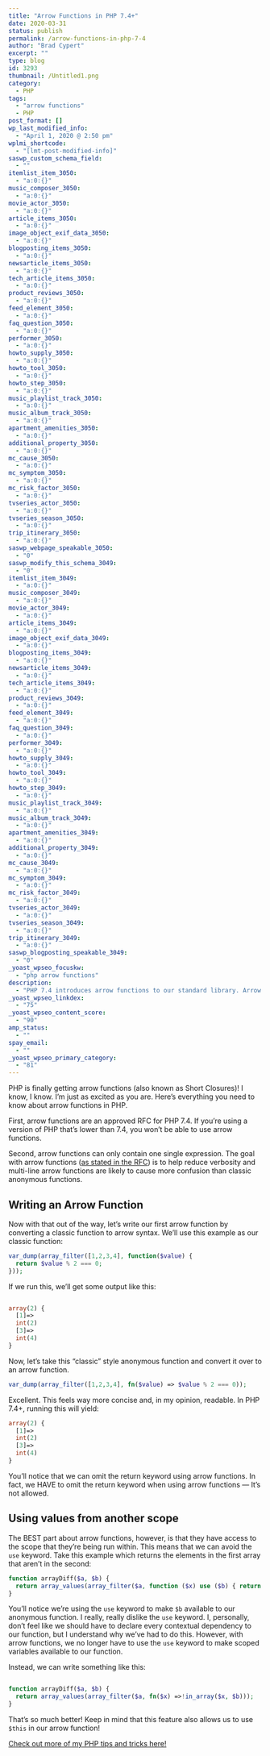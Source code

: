 ```yaml
---
title: "Arrow Functions in PHP 7.4+"
date: 2020-03-31
status: publish
permalink: /arrow-functions-in-php-7-4
author: "Brad Cypert"
excerpt: ""
type: blog
id: 3293
thumbnail: /Untitled1.png
category:
  - PHP
tags:
  - "arrow functions"
  - PHP
post_format: []
wp_last_modified_info:
  - "April 1, 2020 @ 2:50 pm"
wplmi_shortcode:
  - "[lmt-post-modified-info]"
saswp_custom_schema_field:
  - ""
itemlist_item_3050:
  - "a:0:{}"
music_composer_3050:
  - "a:0:{}"
movie_actor_3050:
  - "a:0:{}"
article_items_3050:
  - "a:0:{}"
image_object_exif_data_3050:
  - "a:0:{}"
blogposting_items_3050:
  - "a:0:{}"
newsarticle_items_3050:
  - "a:0:{}"
tech_article_items_3050:
  - "a:0:{}"
product_reviews_3050:
  - "a:0:{}"
feed_element_3050:
  - "a:0:{}"
faq_question_3050:
  - "a:0:{}"
performer_3050:
  - "a:0:{}"
howto_supply_3050:
  - "a:0:{}"
howto_tool_3050:
  - "a:0:{}"
howto_step_3050:
  - "a:0:{}"
music_playlist_track_3050:
  - "a:0:{}"
music_album_track_3050:
  - "a:0:{}"
apartment_amenities_3050:
  - "a:0:{}"
additional_property_3050:
  - "a:0:{}"
mc_cause_3050:
  - "a:0:{}"
mc_symptom_3050:
  - "a:0:{}"
mc_risk_factor_3050:
  - "a:0:{}"
tvseries_actor_3050:
  - "a:0:{}"
tvseries_season_3050:
  - "a:0:{}"
trip_itinerary_3050:
  - "a:0:{}"
saswp_webpage_speakable_3050:
  - "0"
saswp_modify_this_schema_3049:
  - "0"
itemlist_item_3049:
  - "a:0:{}"
music_composer_3049:
  - "a:0:{}"
movie_actor_3049:
  - "a:0:{}"
article_items_3049:
  - "a:0:{}"
image_object_exif_data_3049:
  - "a:0:{}"
blogposting_items_3049:
  - "a:0:{}"
newsarticle_items_3049:
  - "a:0:{}"
tech_article_items_3049:
  - "a:0:{}"
product_reviews_3049:
  - "a:0:{}"
feed_element_3049:
  - "a:0:{}"
faq_question_3049:
  - "a:0:{}"
performer_3049:
  - "a:0:{}"
howto_supply_3049:
  - "a:0:{}"
howto_tool_3049:
  - "a:0:{}"
howto_step_3049:
  - "a:0:{}"
music_playlist_track_3049:
  - "a:0:{}"
music_album_track_3049:
  - "a:0:{}"
apartment_amenities_3049:
  - "a:0:{}"
additional_property_3049:
  - "a:0:{}"
mc_cause_3049:
  - "a:0:{}"
mc_symptom_3049:
  - "a:0:{}"
mc_risk_factor_3049:
  - "a:0:{}"
tvseries_actor_3049:
  - "a:0:{}"
tvseries_season_3049:
  - "a:0:{}"
trip_itinerary_3049:
  - "a:0:{}"
saswp_blogposting_speakable_3049:
  - "0"
_yoast_wpseo_focuskw:
  - "php arrow functions"
description:
  - "PHP 7.4 introduces arrow functions to our standard library. Arrow functions help reduce verbosity and enhance readability."
_yoast_wpseo_linkdex:
  - "75"
_yoast_wpseo_content_score:
  - "90"
amp_status:
  - ""
spay_email:
  - ""
_yoast_wpseo_primary_category:
  - "81"
---
```


PHP is finally getting arrow functions (also known as Short Closures)! I know, I know. I’m just as excited as you are. Here’s everything you need to know about arrow functions in PHP.

First, arrow functions are an approved RFC for PHP 7.4. If you’re using a version of PHP that’s lower than 7.4, you won’t be able to use arrow functions.

Second, arrow functions can only contain one single expression. The goal with arrow functions ([as stated in the RFC](https://wiki.php.net/rfc/arrow_functions_v2)) is to help reduce verbosity and multi-line arrow functions are likely to cause more confusion than classic anonymous functions.

## Writing an Arrow Function

Now with that out of the way, let’s write our first arrow function by converting a classic function to arrow syntax. We’ll use this example as our classic function:

```php
var_dump(array_filter([1,2,3,4], function($value) {
  return $value % 2 === 0;
}));
```

If we run this, we’ll get some output like this:

```php

array(2) {
  [1]=>
  int(2)
  [3]=>
  int(4)
}

```

Now, let’s take this “classic” style anonymous function and convert it over to an arrow function.

```php
var_dump(array_filter([1,2,3,4], fn($value) => $value % 2 === 0));
```

Excellent. This feels way more concise and, in my opinion, readable. In PHP 7.4+, running this will yield:

```php
array(2) {
  [1]=>
  int(2)
  [3]=>
  int(4)
}
```

You’ll notice that we can omit the return keyword using arrow functions. In fact, we HAVE to omit the return keyword when using arrow functions — It’s not allowed.

## Using values from another scope

The BEST part about arrow functions, however, is that they have access to the scope that they’re being run within. This means that we can avoid the `use` keyword. Take this example which returns the elements in the first array that aren’t in the second:

```php
function arrayDiff($a, $b) {
  return array_values(array_filter($a, function ($x) use ($b) { return !in_array($x, $b); }));
}
```

You’ll notice we’re using the `use` keyword to make `$b` available to our anonymous function. I really, really dislike the `use` keyword. I, personally, don’t feel like we should have to declare every contextual dependency to our function, but I understand why we’ve had to do this. However, with arrow functions, we no longer have to use the `use` keyword to make scoped variables available to our function.

Instead, we can write something like this:

```php

function arrayDiff($a, $b) {
  return array_values(array_filter($a, fn($x) =>!in_array($x, $b)));
}
```

That’s so much better! Keep in mind that this feature also allows us to use `$this` in our arrow function!

[Check out more of my PHP tips and tricks here!](/tags/php)
